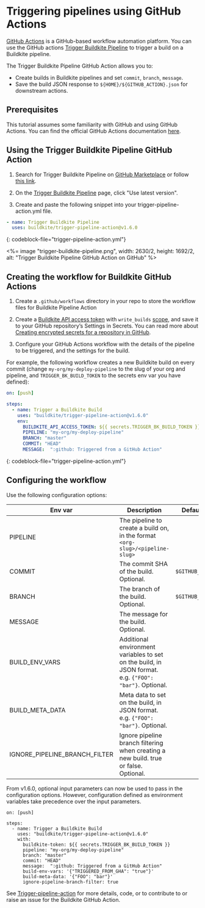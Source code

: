 # Triggering pipelines using GitHub Actions

[GitHub Actions](https://github.com/features/actions) is a GitHub-based workflow automation platform. You can use the GitHub actions [Trigger Buildkite Pipeline](https://github.com/marketplace/actions/trigger-buildkite-pipeline) to trigger a build on a Buildkite pipeline.
 

The Trigger Buildkite Pipeline GitHub Action allows you to:

* Create builds in Buildkite pipelines and set `commit`, `branch`, `message`.
* Save the build JSON response to `${HOME}/${GITHUB_ACTION}.json` for downstream actions.

## Prerequisites

This tutorial assumes some familiarity with GitHub and using GitHub Actions. You can find the official GitHub Actions documentation [here](https://docs.github.com/en/actions/learn-github-actions).

## Using the Trigger Buildkite Pipeline GitHub Action

1. Search for Trigger Buildkite Pipeline on [GitHub Marketplace](https://github.com/marketplace) or follow [this link](https://github.com/marketplace/actions/trigger-buildkite-pipeline).

2. On the [Trigger Buildkite Pipeline](https://github.com/marketplace/actions/trigger-buildkite-pipeline) page, click "Use latest version".

3. Create and paste the following snippet into your trigger-pipeline-action.yml file.

```yml
- name: Trigger Buildkite Pipeline
  uses: buildkite/trigger-pipeline-action@v1.6.0
```
{: codeblock-file="trigger-pipeline-action.yml"}

<%= image "trigger-buildkite-pipeline.png", width: 2630/2, height: 1692/2, alt: "Trigger Buildkite Pipeline GitHub Action on GitHub" %>

## Creating the workflow for Buildkite GitHub Actions

1. Create a `.github/workflows` directory in your repo to store the workflow files for Buildkite Pipeline Action

2. Create a [Buildkite API access token](/docs/apis/rest-api#authentication) with `write_builds` [scope](/docs/apis/managing-api-tokens#token-scopes), and save it to your GitHub repository’s Settings in Secrets. You can read more about [Creating encrypted secrets for a repository in GitHub](https://docs.github.com/en/actions/security-guides/encrypted-secrets#creating-encrypted-secrets-for-a-repository).

2. Configure your GitHub Actions workflow with the details of the pipeline to be triggered, and the settings for the build.

For example, the following workflow creates a new Buildkite build on every commit (change `my-org/my-deploy-pipeline` to the slug of your org and pipeline, and `TRIGGER_BK_BUILD_TOKEN` to the secrets env var you have defined):

```yaml
on: [push]

steps:
  - name: Trigger a Buildkite Build
    uses: "buildkite/trigger-pipeline-action@v1.6.0"
    env:
      BUILDKITE_API_ACCESS_TOKEN: ${{ secrets.TRIGGER_BK_BUILD_TOKEN }} 
      PIPELINE: "my-org/my-deploy-pipeline"
      BRANCH: "master"
      COMMIT: "HEAD"
      MESSAGE:  ":github: Triggered from a GitHub Action"  
```
{: codeblock-file="trigger-pipeline-action.yml"}

## Configuring the workflow

Use the following configuration options:

|Env var|Description|Default|
|-|-|-|
|PIPELINE|The pipeline to create a build on, in the format `<org-slug>/<pipeline-slug>`||
|COMMIT|The commit SHA of the build. Optional.|`$GITHUB_SHA`|
|BRANCH|The branch of the build. Optional.|`$GITHUB_REF`|
|MESSAGE|The message for the build. Optional.||
|BUILD_ENV_VARS|Additional environment variables to set on the build, in JSON format. e.g. `{"FOO": "bar"}`. Optional. ||
|BUILD_META_DATA|Meta data to set on the build, in JSON format. e.g. `{"FOO": "bar"}`. Optional. ||
|IGNORE_PIPELINE_BRANCH_FILTER | Ignore pipeline branch filtering when creating a new build. true or false. Optional. ||

From v1.6.0, optional input parameters can now be used to pass in the configuration options. However, configuration defined as environment variables take precedence over the input parameters.

```
on: [push]

steps:
  - name: Trigger a Buildkite Build
    uses: "buildkite/trigger-pipeline-action@v1.6.0"
    with:
      buildkite-token: ${{ secrets.TRIGGER_BK_BUILD_TOKEN }} 
      pipeline: "my-org/my-deploy-pipeline"
      branch: "master"
      commit: "HEAD"
      message:  ":github: Triggered from a GitHub Action"
      build-env-vars: '{"TRIGGERED_FROM_GHA": "true"}'
      build-meta-data: '{"FOO": "bar"}'
      ignore-pipeline-branch-filter: true     
```
      
See [Trigger-pipeline-action](https://github.com/buildkite/trigger-pipeline-action) for more details, code, or to contribute to or raise an issue for the Buildkite GitHub Action.
